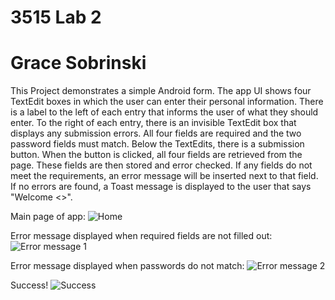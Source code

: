 # 3515 Lab 2
# Grace Sobrinski

This Project demonstrates a simple Android form. The app UI shows four TextEdit boxes in which the 
user can enter their personal information. There is a label to the left of each entry that informs
the user of what they should enter. To the right of each entry, there is an invisible TextEdit box
that displays any submission errors. All four fields are required and the two password fields must
match. Below the TextEdits, there is a submission button. When the button is clicked, all four 
fields are retrieved from the page. These fields are then stored and error checked. If any fields 
do not meet the requirements, an error message will be inserted next to that field. If no errors are
found, a Toast message is displayed to the user that says "Welcome <<name>>". 

Main page of app:
![Home](screenshots/home.png)

Error message displayed when required fields are not filled out:
![Error message 1](screenshots/error1.png)

Error message displayed when passwords do not match:
![Error message 2](screenshots/error2.png)

Success!
![Success](screenshots/success.png)